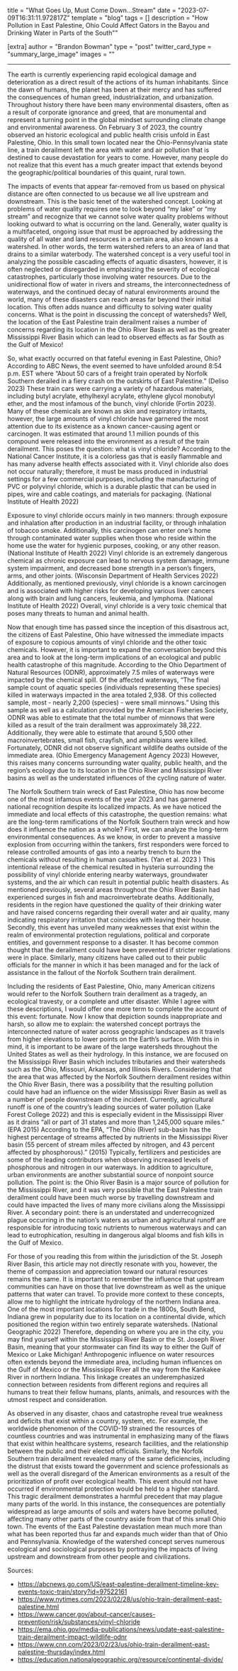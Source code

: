 title = "What Goes Up, Must Come Down…Stream"
date = "2023-07-09T16:31:11.972817Z"
template = "blog"
tags = []
description = "How Pollution in East Palestine, Ohio Could Affect Gators in the Bayou and Drinking Water in Parts of the South""

[extra]
author = "Brandon Bowman"
type = "post"
twitter_card_type = "summary_large_image" 
images = ""

---

<!-- Ideally, for SEO there should be an image after the first paragraph or two -->

The earth is currently experiencing rapid ecological damage and deterioration as a direct result of the actions of its human inhabitants. Since the dawn of humans, the planet has been at their mercy and has suffered the consequences of human greed, industrialization, and urbanization. Throughout history there have been many environmental disasters, often as a result of corporate ignorance and greed, that are monumental and represent a turning point in the global mindset surrounding climate change and environmental awareness. On February 3 of 2023, the country observed an historic ecological and public health crisis unfold in East Palestine, Ohio. In this small town located near the Ohio-Pennsylvania state line, a train derailment left the area with water and air pollution that is destined to cause devastation for years to come. However, many people do not realize that this event has a much greater impact that extends beyond the geographic/political boundaries of this quaint, rural town. 

The impacts of events that appear far-removed from us based on physical distance are often connected to us because we all live upstream and downstream. This is the basic tenet of the watershed concept. Looking at problems of water quality requires one to look beyond “my lake” or “my stream” and recognize that we cannot solve water quality problems without looking outward to what is occurring on the land. Generally, water quality is a multifaceted, ongoing issue that must be approached by addressing the quality of all water and land resources in a certain area, also known as a watershed. In other words, the term watershed refers to an area of land that drains to a similar waterbody. The watershed concept is a very useful tool in analyzing the possible cascading effects of aquatic disasters, however, it is often neglected or disregarded in emphasizing the severity of ecological catastrophes, particularly those involving water resources. Due to the unidirectional flow of water in rivers and streams, the interconnectedness of waterways, and the continued decay of natural environments around the world, many of these disasters can reach areas far beyond their initial location. This often adds nuance and difficulty to solving water quality concerns. What is the point in discussing the concept of watersheds? Well, the location of the East Palestine train derailment raises a number of concerns regarding its location in the Ohio River Basin as well as the greater Mississippi River Basin which can lead to observed effects as far South as the Gulf of Mexico!   

So, what exactly occurred on that fateful evening in East Palestine, Ohio? According to ABC News, the event seemed to have unfolded around 8:54 p.m. EST where “About 50 cars of a freight train operated by Norfolk Southern derailed in a fiery crash on the outskirts of East Palestine.” (Deliso 2023) These train cars were carrying a variety of hazardous materials, including butyl acrylate, ethylhexyl acrylate, ethylene glycol monobutyl ether, and the most infamous of the bunch, vinyl chloride (Fortin 2023). Many of these chemicals are known as skin and respiratory irritants, however, the large amounts of vinyl chloride have garnered the most attention due to its existence as a known cancer-causing agent or carcinogen. It was estimated that around 1.1 million pounds of this compound were released into the environment as a result of the train derailment. This poses the question: what is vinyl chloride? According to the National Cancer Institute, it is a colorless gas that is easily flammable and has many adverse health effects associated with it. Vinyl chloride also does not occur naturally; therefore, it must be mass produced in industrial settings for a few commercial purposes, including the manufacturing of PVC or polyvinyl chloride, which is a durable plastic that can be used in pipes, wire and cable coatings, and materials for packaging. (National Institute of Health 2022) 
	
Exposure to vinyl chloride occurs mainly in two manners: through exposure and inhalation after production in an industrial facility, or through inhalation of tobacco smoke. Additionally, this carcinogen can enter one’s home through contaminated water supplies when those who reside within the home use the water for hygienic purposes, cooking, or any other reason. (National Institute of Health 2022) Vinyl chloride is an extremely dangerous chemical as chronic exposure can lead to nervous system damage, immune system impairment, and decreased bone strength in a person’s fingers, arms, and other joints. (Wisconsin Department of Health Services 2022) Additionally, as mentioned previously, vinyl chloride is a known carcinogen and is associated with higher risks for developing various liver cancers along with brain and lung cancers, leukemia, and lymphoma. (National Institute of Health 2022) Overall, vinyl chloride is a very toxic chemical that poses many threats to human and animal health. 

Now that enough time has passed since the inception of this disastrous act, the citizens of East Palestine, Ohio have witnessed the immediate impacts of exposure to copious amounts of vinyl chloride and the other toxic chemicals. However, it is important to expand the conversation beyond this area and to look at the long-term implications of an ecological and public health catastrophe of this magnitude. According to the Ohio Department of Natural Resources (ODNR), approximately 7.5 miles of waterways were impacted by the chemical spill. Of the affected waterways, “The final sample count of aquatic species (individuals representing these species) killed in waterways impacted in the area totaled 2,938. Of this collected sample, most - nearly 2,200 (species) - were small minnows.” Using this sample as well as a calculation provided by the American Fisheries Society, ODNR was able to estimate that the total number of minnows that were killed as a result of the train derailment was approximately 38,222. Additionally, they were able to estimate that around 5,500 other macroinvertebrates, small fish, crayfish, and amphibians were killed. Fortunately, ODNR did not observe significant wildlife deaths outside of the immediate area. (Ohio Emergency Management Agency 2023) However, this raises many concerns surrounding water quality, public health, and the region’s ecology due to its location in the Ohio River and Mississippi River basins as well as the understated influences of the cycling nature of water. 

The Norfolk Southern train wreck of East Palestine, Ohio has now become one of the most infamous events of the year 2023 and has garnered national recognition despite its localized impacts. As we have noticed the immediate and local effects of this catastrophe, the question remains: what are the long-term ramifications of the Norfolk Southern train wreck and how does it influence the nation as a whole? First, we can analyze the long-term environmental consequences. As we know, in order to prevent a massive explosion from occurring within the tankers, first responders were forced to release controlled amounts of gas into a nearby trench to burn the chemicals without resulting in human casualties. (Yan et al. 2023 ) This intentional release of the chemical resulted in hysteria surrounding the possibility of vinyl chloride entering nearby waterways, groundwater systems, and the air which can result in potential public health disasters. As mentioned previously, several areas throughout the Ohio River Basin had experienced surges in fish and macroinvertebrate deaths. Additionally, residents in the region have questioned the quality of their drinking water and have raised concerns regarding their overall water and air quality, many indicating respiratory irritation that coincides with leaving their house. Secondly, this event has unveiled many weaknesses that exist within the realm of environmental protection regulations, political and corporate entities, and government response to a disaster. It has become common thought that the derailment could have been prevented if stricter regulations were in place. Similarly, many citizens have called out to their public officials for the manner in which it has been managed and for the lack of assistance in the fallout of the Norfolk Southern train derailment.

Including the residents of East Palestine, Ohio, many American citizens would refer to the Norfolk Southern train derailment as a tragedy, an ecological travesty, or a complete and utter disaster. While I agree with these descriptions, I would offer one more term to complete the account of this event: fortunate. Now I know that depiction sounds inappropriate and harsh, so allow me to explain: the watershed concept portrays the interconnected nature of water across geographic landscapes as it travels from higher elevations to lower points on the Earth’s surface. With this in mind, it is important to be aware of the large watersheds throughout the United States as well as their hydrology. In this instance, we are focused on the Mississippi River Basin which includes tributaries and their watersheds such as the Ohio, Missouri, Arkansas, and Illinois Rivers. Considering that the area that was affected by the Norfolk Southern derailment resides within the Ohio River Basin, there was a possibility that the resulting pollution could have had an influence on the wider Mississippi River Basin as well as a number of people downstream of the incident. Currently, agricultural runoff is one of the country’s leading sources of water pollution (Lake Forest College 2022) and this is especially evident in the Mississippi River as it drains “all or part of 31 states and more than 1,245,000 square miles.” (EPA 2015) According to the EPA, “The Ohio (River) sub-basin has the highest percentage of streams affected by nutrients in the Mississippi River basin (55 percent of stream miles affected by nitrogen, and 43 percent affected by phosphorous).” (2015) Typically, fertilizers and pesticides are some of the leading contributors when observing increased levels of phosphorous and nitrogen in our waterways. In addition to agriculture, urban environments are another substantial source of nonpoint source pollution. The point is: the Ohio River Basin is a major source of pollution for the Mississippi River, and it was very possible that the East Palestine train derailment could have been much worse by travelling downstream and could have impacted the lives of many more civilians along the Mississippi River. A secondary point: there is an understated and underrecognized plague occurring in the nation’s waters as urban and agricultural runoff are responsible for introducing toxic nutrients to numerous waterways and can lead to eutrophication, resulting in dangerous algal blooms and fish kills in the Gulf of Mexico.

For those of you reading this from within the jurisdiction of the St. Joseph River Basin, this article may not directly resonate with you, however, the theme of compassion and appreciation toward our natural resources remains the same. It is important to remember the influence that upstream communities can have on those that live downstream as well as the unique patterns that water can travel. To provide more context to these concepts, allow me to highlight the intricate hydrology of the northern Indiana area. One of the most important locations for trade in the 1800s, South Bend, Indiana grew in popularity due to its location on a continental divide, which positioned the region within two entirely separate watersheds. (National Geographic 2022) Therefore, depending on where you are in the city, you may find yourself within the Mississippi River Basin or the St. Joseph River Basin, meaning that your stormwater can find its way to either the Gulf of Mexico or Lake Michigan! Anthropogenic influence on water resources often extends beyond the immediate area, including human influences on the Gulf of Mexico or the Mississippi River all the way from the Kankakee River in northern Indiana. This linkage creates an underemphasized connection between residents from different regions and requires all humans to treat their fellow humans, plants, animals, and resources with the utmost respect and consideration.

As observed in any disaster, chaos and catastrophe reveal true weakness and deficits that exist within a country, system, etc. For example, the worldwide phenomenon of the COVID-19 strained the resources of countless countries and was instrumental in emphasizing many of the flaws that exist within healthcare systems, research facilities, and the relationship between the public and their elected officials. Similarly, the Norfolk Southern train derailment revealed many of the same deficiencies, including the distrust that exists toward the government and science professionals as well as the overall disregard of the American environments as a result of the prioritization of profit over ecological health. This event should not have occurred if environmental protection would be held to a higher standard. This tragic derailment demonstrates a harmful precedent that may plague many parts of the world. In this instance, the consequences are potentially widespread as large amounts of soils and waters have become polluted, affecting many other parts of the country aside from that of this small Ohio town. The events of the East Palestine devastation mean much more than what has been reported thus far and expands much wider than that of Ohio and Pennsylvania. Knowledge of the watershed concept serves numerous ecological and sociological purposes by portraying the impacts of living upstream and downstream from other people and civilizations. 

Sources:
* https://abcnews.go.com/US/east-palestine-derailment-timeline-key-events-toxic-train/story?id=97522161
* https://www.nytimes.com/2023/02/28/us/ohio-train-derailment-east-palestine.html
* https://www.cancer.gov/about-cancer/causes-prevention/risk/substances/vinyl-chloride
* https://ema.ohio.gov/media-publications/news/update-east-palestine-train-derailment-impact-wildlife-odnr 
* https://www.cnn.com/2023/02/23/us/ohio-train-derailment-east-palestine-thursday/index.html 
* https://education.nationalgeographic.org/resource/continental-divide/ 


